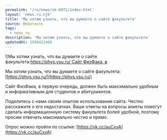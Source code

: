 ```yaml
---
permalink: '/ru/news/vk-6971/index.html'
layout: 'news.ru.njk'
title: 'Мы хотим узнать, что вы думаете о сайте факультета'
source: ВКонтакте
tags:
  - news_ru
description: 'Мы хотим узнать, что вы думаете о сайте факультета'
updatedAt: 1590422460
---
```

![Мы хотим узнать, что вы думаете о сайте факультета:[https://phys.vsu.ru/ Сайт ФизФака, в](https://sun9-12.userapi.com/impg/c855332/v855332304/242468/K6kDRV4M6IM.jpg?size=1180x730&quality=96&proxy=1&sign=d13dcf912fe46c4f0f125e13a735c89f&c_uniq_tag=rvGRk3ZP7OwJRFV5LApHeyX5yiDyrAZ2-nsUcZaOALY&type=album)

Мы хотим узнать, что вы думаете о сайте факультета: [https://phys.vsu.ru/](https://phys.vsu.ru/)

Сайт ФизФака, в первую очередь, должен быть максимально удобным и информативным для студентов и абитуриентов.

Поделитесь с нами своим опытом использования сайта. Честно расскажите о его недостатках.
Ваши ответы на вопросы анкеты помогут сделать информационную систему факультета болеё удобной, поэтому просим отвечать максимально честно и прямо.

Опрос можно пройти по ссылке: [https://vk.cc/auCxvA](https://vk.cc/auCxvA)
